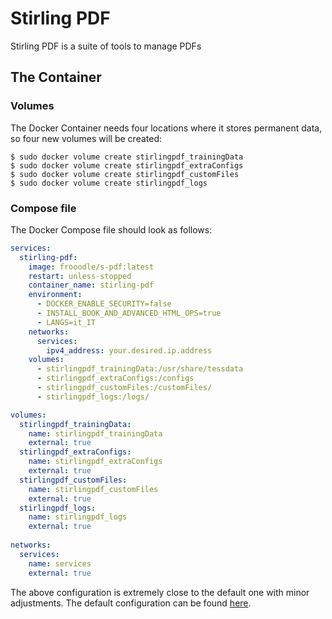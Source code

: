 # Stirling PDF

Stirling PDF is a suite of tools to manage PDFs

## The Container

### Volumes

The Docker Container needs four locations where it stores permanent data, so four new volumes will be created:

```shell
$ sudo docker volume create stirlingpdf_trainingData
$ sudo docker volume create stirlingpdf_extraConfigs
$ sudo docker volume create stirlingpdf_customFiles
$ sudo docker volume create stirlingpdf_logs
```

### Compose file

The Docker Compose file should look as follows:

```yaml
services:
  stirling-pdf:
    image: frooodle/s-pdf:latest
    restart: unless-stopped
    container_name: stirling-pdf
    environment:
      - DOCKER_ENABLE_SECURITY=false
      - INSTALL_BOOK_AND_ADVANCED_HTML_OPS=true
      - LANGS=it_IT
    networks:
      services:
        ipv4_address: your.desired.ip.address
    volumes:
      - stirlingpdf_trainingData:/usr/share/tessdata
      - stirlingpdf_extraConfigs:/configs
      - stirlingpdf_customFiles:/customFiles/
      - stirlingpdf_logs:/logs/

volumes:
  stirlingpdf_trainingData:
    name: stirlingpdf_trainingData
    external: true
  stirlingpdf_extraConfigs:
    name: stirlingpdf_extraConfigs
    external: true
  stirlingpdf_customFiles:
    name: stirlingpdf_customFiles
    external: true
  stirlingpdf_logs:
    name: stirlingpdf_logs
    external: true
  
networks:
  services:
    name: services
    external: true
```

The above configuration is extremely close to the default one with minor adjustments. The default configuration can be found [here](https://github.com/Stirling-Tools/Stirling-PDF).